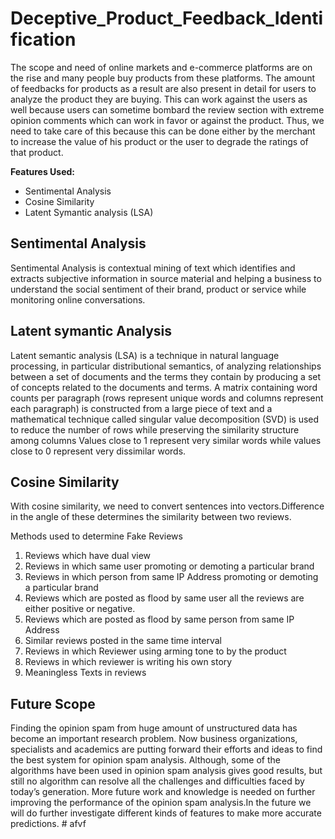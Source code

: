 # Deceptive_Product_Feedback_Identification

The scope and need of online markets and e-commerce platforms are on the rise and many people buy products from these platforms. The amount of feedbacks for products as a result are also present in detail for users to analyze the product they are buying. This can work against the users as well because users can sometime bombard the review section with extreme opinion comments which can work in favor or against the product. Thus, we need to take care of this because this can be done either by the merchant to increase the value of his product or the user to degrade the ratings of that product. 

<b>Features Used: </b>

<ul>
  <li>Sentimental Analysis</li>
  <li>Cosine Similarity</li>
  <li>Latent Symantic analysis (LSA)</li>
</ul>

## Sentimental Analysis
Sentimental Analysis is contextual mining of text which identifies and extracts subjective information in source material and helping a business to understand the social sentiment of their brand, product or service while monitoring online conversations.

## Latent symantic Analysis

Latent semantic analysis (LSA) is a technique in natural language processing, in particular distributional semantics, of analyzing relationships between a set of documents and the terms they contain by producing a set of concepts related to the documents and terms. A matrix containing word counts per paragraph (rows represent unique words and columns represent each paragraph) is constructed from a large piece of text and a mathematical technique called singular value decomposition (SVD) is used to reduce the number of rows while preserving the similarity structure among columns Values close to 1 represent very similar words while values close to 0 represent very dissimilar words. 


## Cosine Similarity
With cosine similarity, we need to convert sentences into vectors.Difference in the angle of these determines the similarity between two reviews.


 Methods used to determine Fake Reviews
<ol>
<li>Reviews which have dual view </li>
<li>Reviews in which same user promoting or demoting a particular brand </li>
<li>Reviews in which person from same IP Address promoting or demoting a particular brand </li>
<li>Reviews which are posted as flood by same user all the reviews are either positive or negative. </li>
<li>Reviews which are posted as flood by same person from same IP Address </li>
<li>Similar reviews posted in the same time interval </li>
<li>Reviews in which Reviewer using arming tone to by the product <li>Reviews in which reviewer is writing his own story </li>
<li>Meaningless Texts in reviews</li>
</ol>

## Future Scope
Finding the opinion spam from huge amount of unstructured data has become an important research problem. Now business organizations, specialists and academics are putting forward their efforts and ideas to find the best system for opinion spam analysis. Although, some of the algorithms have been used in opinion spam analysis gives good results, but still no algorithm can resolve all the challenges and difficulties faced by today’s generation. More future work and knowledge is needed on further improving the performance of the opinion spam analysis.In the future we will do further investigate different kinds of features to make more accurate predictions.
#   a f v f  
 
